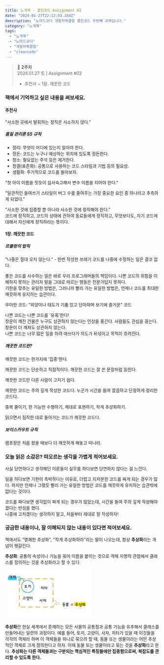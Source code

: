 ```yaml
---
title: 노개북 - 클린코드 Assignment 02
date: "2024-01-27T22:12:03.284Z"
description: "노마드코더 개발자북클럽 클린코드 두번째 과제입니다."
category: "노개북"
tags:
  - "노개북"
  - "노마드코더"
  - "개발자북클럽"
  - "cleancode"
---
```



> 📌 **2주차**<br/>
> 2024.01.27 
> 토 | Assignment #02<br/>
> 
> - 추천사 ~ 1장. 깨끗한 코드



### 책에서 기억하고 싶은 내용을 써보세요.

#### 추천사

"사소한 곳에서 발휘하는 정직은 사소하지 않다."

##### 품질 관리론 S5 규칙
- 정리: 무엇이 어디에 있는지 알아야 한다.
- 정돈: 코드는 누구나 예상하는 위치에 있도록 정돈한다.
- 청소: 필요없는 주석 등은 제거한다.
- 청결(표준화): 공통으로 사용하는 코드 스타일과 기법 등의 필요성.
- 생활화: 주기적으로 코드를 돌아보자.

"첫 아이 이름을 짓듯이 심사숙고해서 변수 이름을 지어야 한다."

"일관적인 들여쓰기 스타일이 버그 수를 줄여주는 가장 중요한 요인 중 하나라고 추측하게 되었다."

"사소한 것에 집중할 뿐 아니라 사소한 것에 정직해야 한다."<br/>
코드에 정직하고, 코드의 상태에 관하여 동료들에게 정직하고, 무엇보다도, 자기 코드에 대해서 자신에게 정직하라는 뜻이다.

#### 1장. 깨끗한 코드

##### 르블랑의 법칙 
"나중은 절대 오지 않는다." - 한번 작성한 쓰레기 코드를 나중에 수정하는 일은 결코 없다.

좋은 코드를 사수하는 일은 바로 우리 프로그래머들의 책임이다.
나쁜 코드의 위험을 이해하지 못하는 관리자 말을 그대로 따르는 행동은 전문가답지 못하다.<br/>
기한을 맞추는 유일한 방법은, 그러니까 빨리 가는 유일한 방법은, 언제나 코드를 최대한 깨끗하게 유지하는 습관이다.

우아한 코드: "외양이나 태도가 기품 있고 단아하며 보기에 즐거운" 코드

나쁜 코드는 나쁜 코드를 '유혹'한다!<br/>
창문이 깨진 건물은 누구도 상관하지 않는다는 인상을 풍긴다. 사람들도 관심을 끊는다.<br/>
창문이 더 깨져도 상관하지 않는다.<br/>
나쁜 코드는 너무 많은 일을 하려 애쓰다가 의도가 뒤섞이고 목적이 흐려진다. 

##### 깨끗한 코드란?

깨끗한 코드는 한가지에 '집중'한다.

깨끗한 코드는 단순하고 직접적이다. 깨끗한 코드는 잘 쓴 문장처럼 읽힌다.

깨끗한 코드란 다른 사람이 고치기 쉽다.

깨끗한 코드는 주의 깊게 작성한 코드다. 누군가 시간을 들여 깔끔하고 단정하게 정리한 코드다.

중복 줄이기, 한 기능만 수행하기, 제대로 표현하기, 작게 추상화하기.

읽으면서 짐작한 대로 돌아가는 코드가 깨끗한 코드다.

##### 보이스카우트 규칙
캠프장은 처음 왔을 때보다 더 깨끗하게 해놓고 떠나라.



### 오늘 읽은 소감은? 떠오르는 생각을 가볍게 적어보세요.

사실 당연하다고 생각해던 이론들이 실무를 하다보면 당연하지 않다는 걸 느낀다.

일을 하다보면 기한이 촉박하다는 이유로, 더럽고 지저분한 코드를 짜게 되는 경우가 많다.
하지만 언제나 그랬듯 빨리 가는 유일한 방법은 코드를 깨끗하게 유지하는 습관밖에 없다는 것이다.

코드를 짜다보면 생각없이 짜게 되는 경우가 많았는데, 시간을 들여 주의 깊게 작성해야 겠다는 반성을 했다.<br/>
나중에 고치겠다는 생각하지 말고, 처음부터 제대로 잘 작성하자!

### 궁금한 내용이나, 잘 이해되지 않는 내용이 있다면 적어보세요.

책에서도 "명쾌한 추상화", "작게 추상화하라"라는 말이 나오는데, 항상 **추상화**라는 개념이 헷갈린다.

**추상화**: 공통의 속성이나 기능을 묶어 이름을 붙이는 것으로 객체 지향적 관점에서 클래스를 정의하는 것을 추상화라고 할 수 있다.

![추상화](./추상화.png)

**추상화**란 현실 세계에서 존재하는 모든 사물의 공통점과 공통 기능을 유추해서 클래스를 만들어내는 일련의 과정이다.
예를 들어, 토끼, 고양이, 사자, 치타가 있을 때 이것들을 각각의 객체라 하며 이 객체들을 하나로 묶으려 할 때, 동물 또는 생물이라는 어떤 추상적인 객체로 크게 정의한다고 하자.
이때 동물 또는 생물이라고 묶는 것을 **추상화**라고 한다. **추상화는 다른 객체들과는 구분되는 핵심적인 특징들에만 집중함으로써, 복잡도를 관리할 수 있도록 한다.**

